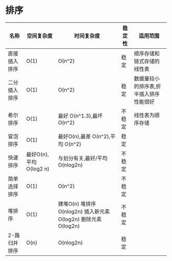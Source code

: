 # 排序 

|名称  |空间复杂度|时间复杂度|稳定性|适用范围|
|--|----------|---------|-------------|-------|
|直接插入排序|O(1) | O(n^2)| 稳定 | 顺序存储和链式存储的线性表|
|二分插入排序| O(1)| O(n^2)| 稳定 | 数据量较小的排序表,折半插入排序性能很好|
|希尔排序|O(1) | 最好 O(n^1.3),最坏 O(n^2)| 不稳定| 线性表为顺序存储|
|冒泡排序| O(1)|最好O(n),最差 O(n^2),平均 O(n^2)|稳定 ||
|快速排序|最好O(n),平均O(log2 n)|与划分有关,最好/平均 O(nlog2n)|不稳定||
|简单选择排序|O(1)|O(n^2)|不稳定||
|堆排序|O(1)|建堆O(n) 堆排序O(nlog2n) 插入新元素O(log2n) 删除元素O(log2n)|不稳定||
|2-路归并排序|O(n)|O(nlog2n)|稳定||

